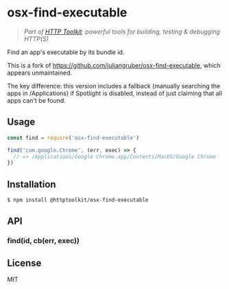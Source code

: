 # osx-find-executable

> _Part of [HTTP Toolkit](https://httptoolkit.tech): powerful tools for building, testing & debugging HTTP(S)_

Find an app's executable by its bundle id.

This is a fork of https://github.com/juliangruber/osx-find-executable, which appears unmaintained.

The key difference: this version includes a fallback (manually searching the apps in /Applications) if Spotlight is disabled, instead of just claiming that all apps can't be found.

## Usage

```js
const find = require('osx-find-executable')

find('com.google.Chrome', (err, exec) => {
  // => /Applications/Google Chrome.app/Contents/MacOS/Google Chrome 
})
```

## Installation

```bash
$ npm install @httptoolkit/osx-find-executable
```

## API

### find(id, cb(err, exec))

## License

MIT
